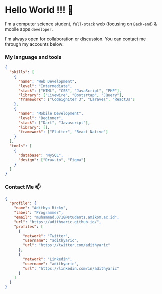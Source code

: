 # Hello World !!! 👋

I'm a computer science student, `full-stack` web (focusing on `Back-end`) & mobile apps `developer`.

I'm always open for collaboration or discussion. You can contact me through my accounts below:

### My language and tools

```json
{
  "skills": [
    {
      "name": "Web Development",
      "level": "Intermediate",
      "stack": ["HTML", "CSS", "JavaScript", "PHP"],
      "library": ["Livewire", "Bootsrtap", "JQuery"],
      "framework": ["Codeigniter 3", "Laravel", "ReactJs"]
    },
    {
      "name": "Mobile Development",
      "level": "Beginner",
      "stack": ["Dart", "Javascript"],
      "library": [],
      "framework": ["Flutter", "React Native"]
    }
  ],
  "tools": [
    {
      "database": "MySQL",
      "design": ["Draw.io", "Figma"]
    }
  ]
}
```

### Contact Me 📫

```json
{
  "profile": {
    "name": "Adithya Ricky",
    "label": "Programmer",
    "email": "muhammad.0718@students.amikom.ac.id",
    "url": "https://adithyaric.github.io/",
    "profiles": [
      {
        "network": "Twitter",
        "username": "adithyaric",
        "url": "https://twitter.com/adithyaric"
      },
      {
        "network": "Linkedin",
        "username": "adithyaric",
        "url": "https://linkedin.com/in/adithyaric"
      }
    ]
  }
}
```
